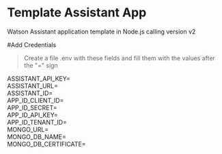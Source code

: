 # Template Assistant App
Watson Assistant application template in Node.js calling version v2

#Add Credentials
> Create a file .env with these fields and fill them with the values after the "=" sign 

ASSISTANT_API_KEY=<br/>
ASSISTANT_URL=<br/>
ASSISTANT_ID=<br/>
APP_ID_CLIENT_ID=<br/>
APP_ID_SECRET=<br/>
APP_ID_API_KEY=<br/>
APP_ID_TENANT_ID=<br/>
MONGO_URL=<br/>
MONGO_DB_NAME=<br/>
MONGO_DB_CERTIFICATE=<br/>
